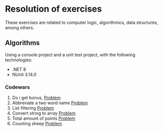 # Resolution of exercises
These exercises are related to computer logic, algorithmics, data structures, among others.
## Algorithms
Using a console project and a unit test project, with the following technologies:
- .NET 8
- NUnit 3.14.0
### Codewars
1) Do i get bonus, [Problem](/Exercises.Algorithms/Codewars/DoIGetBonus/DoIGetBonus.md)
2) Abbreviate a two word name [Problem](/Exercises.Algorithms/Codewars/AbbreviateATwoWordName/AbbreviateATwoWordName.md)
3) List filtering [Problem](/Exercises.Algorithms/Codewars/ListFiltering/ListFiltering.md)
4) Convert string to array [Problem](/Exercises.Algorithms/Codewars/ConvertStringToArray/ConvertStringToArray.md)
5) Total amount of points [Problem](/Exercises.Algorithms/Codewars/TotalAmountOfPoints/TotalAmountOfPoints.md)
6) Counting sheep [Problem](/Exercises.Algorithms/Codewars/CountingSheep/CountingSheep.md)
